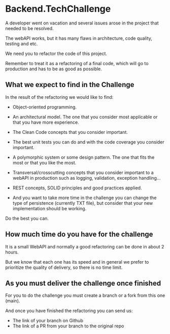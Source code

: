 # Backend.TechChallenge

A developer went on vacation and several issues arose in the project that needed to be resolved.

The webAPI works, but it has many flaws in architecture, code quality, testing and etc.

We need you to refactor the code of this project.

Remember to treat it as a refactoring of a final code, which will go to production and has to be as good as possible.

## What we expect to find in the Challenge

In the result of the refactoring we would like to find:

- Object-oriented programming.

- An architectural model. The one that you consider most applicable or that you have more experience.

- The Clean Code concepts that you consider important.

- The best unit tests you can do and with the code coverage you consider important.

- A polymorphic system or some design pattern. The one that fits the most or that you like the most.

- Transversal/crosscutting concepts that you consider important to a webAPI in production such as logging, validation, exception handling...

- REST concepts, SOLID principles and good practices applied.

- And you want to take more time in the challenge you can change the type of persistence (currently TXT file), but consider that your new implementation should be working.

Do the best you can.


## How much time do you have for the challenge

It is a small WebAPI and normally a good refactoring can be done in about 2 hours.

But we know that each one has its speed and in general we prefer to prioritize the quality of delivery, so there is no time limit.


## As you must deliver the challenge once finished

For you to do the challenge you must create a branch or a fork from this one (main).

And once you have finished the refactoring you can send us:

* The link of your branch on Github
* The link of a PR from your branch to the original repo
